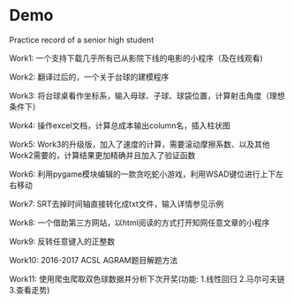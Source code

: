 # Demo
Practice record of a senior high student

Work1: 一个支持下载几乎所有已从影院下线的电影的小程序（及在线观看)  
  
Work2: 翻译过后的，一个关于台球的建模程序   
   
Work3: 将台球桌看作坐标系，输入母球、子球、球袋位置，计算射击角度（理想条件下）  
   
Work4: 操作excel文档，计算总成本输出column名，插入柱状图   
   
Work5: Work3的升级版，加入了速度的计算，需要滚动摩擦系数、以及其他Work2需要的，计算结果更加精确并且加入了验证函数  
  
Work6: 利用pygame模块编辑的一款贪吃蛇小游戏，利用WSAD键位进行上下左右移动  
  
Work7: SRT去掉时间轴直接转化成txt文件，输入详情参见示例   
   
Work8: 一个借助第三方网站，以html阅读的方式打开知网任意文章的小程序    

Work9: 反转任意键入的正整数     

Work10: 2016-2017 ACSL AGRAM题目解题方法

Work11: 使用爬虫爬取双色球数据并分析下次开奖(功能: 1.线性回归 2.马尔可夫链 3.查看走势)
